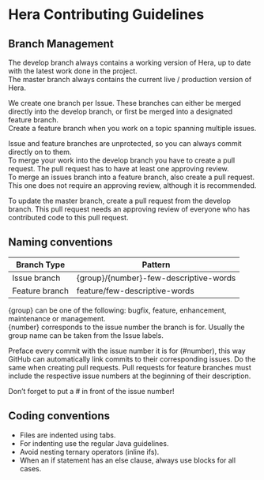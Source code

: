 # Hera Contributing Guidelines

## Branch Management

The develop branch always contains a working version of Hera, up to date with the latest work done in the project.  
The master branch always contains the current live / production version of Hera.  

We create one branch per Issue. These branches can either be merged directly into the develop branch, or first be merged into a designated feature branch.  
Create a feature branch when you work on a topic spanning multiple issues.  

Issue and feature branches are unprotected, so you can always commit directly on to them.  
To merge your work into the develop branch you have to create a pull request. The pull request has to have at least one approving review.  
To merge an issues branch into a feature branch, also create a pull request. This one does not require an approving review, although it is recommended.  

To update the master branch, create a pull request from the develop branch. This pull request needs an approving review of everyone who has contributed code to this pull request.  


## Naming conventions

Branch Type | Pattern
----------- | -------
Issue branch | {group}/{number}-few-descriptive-words
Feature branch | feature/few-descriptive-words

{group} can be one of the following: bugfix, feature, enhancement, maintenance or management.  
{number} corresponds to the issue number the branch is for. Usually the group name can be taken from the Issue labels.  

Preface every commit with the issue number it is for (#number), this way GitHub can automatically link commits to their corresponding issues.
Do the same when creating pull requests. Pull requests for feature branches must include the respective issue numbers at the beginning of their description.  

Don’t forget to put a # in front of the issue number!  

## Coding conventions

* Files are indented using tabs.
* For indenting use the regular Java guidelines.
* Avoid nesting ternary operators (inline ifs).
* When an if statement has an else clause, always use blocks for all cases.
